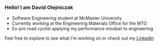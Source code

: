 ### Hello! I am David Olejniczak
- Software Engineering student at McMaster University
- Currently working at the Engineering Materials Office for the MTO
- Ex-pro road cyclist applying my performance mindset to engineering
  
Feel free to explore to see what I'm working on or check out my [Linkedln](https://www.linkedin.com/in/david-olejniczak) 
